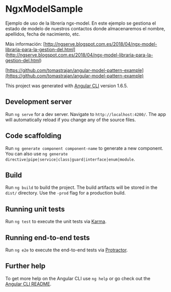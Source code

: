 # NgxModelSample

Ejemplo de uso de la librería ngx-model. En este ejemplo se gestiona el estado de modelo de nuestros contactos donde almacenaremos el nombre, apellidos, fecha  de nacimiento, etc.

Más información:
[http://ngserve.blogspot.com.es/2018/04/ngx-model-libraria-para-la-gestion-del.html]
(http://ngserve.blogspot.com.es/2018/04/ngx-model-libraria-para-la-gestion-del.html)


[https://github.com/tomastrajan/angular-model-pattern-example](https://github.com/tomastrajan/angular-model-pattern-example)

This project was generated with [Angular CLI](https://github.com/angular/angular-cli) version 1.6.5.

## Development server

Run `ng serve` for a dev server. Navigate to `http://localhost:4200/`. The app will automatically reload if you change any of the source files.

## Code scaffolding

Run `ng generate component component-name` to generate a new component. You can also use `ng generate directive|pipe|service|class|guard|interface|enum|module`.

## Build

Run `ng build` to build the project. The build artifacts will be stored in the `dist/` directory. Use the `-prod` flag for a production build.

## Running unit tests

Run `ng test` to execute the unit tests via [Karma](https://karma-runner.github.io).

## Running end-to-end tests

Run `ng e2e` to execute the end-to-end tests via [Protractor](http://www.protractortest.org/).

## Further help

To get more help on the Angular CLI use `ng help` or go check out the [Angular CLI README](https://github.com/angular/angular-cli/blob/master/README.md).
